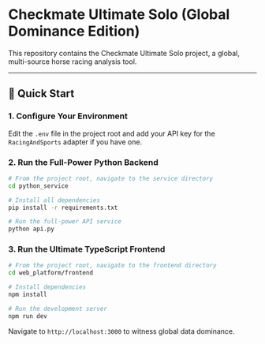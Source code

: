 # Checkmate Ultimate Solo (Global Dominance Edition)

This repository contains the Checkmate Ultimate Solo project, a global, multi-source horse racing analysis tool.

---

## 🚀 Quick Start

### 1. Configure Your Environment

Edit the `.env` file in the project root and add your API key for the `RacingAndSports` adapter if you have one.

### 2. Run the Full-Power Python Backend

```bash
# From the project root, navigate to the service directory
cd python_service

# Install all dependencies
pip install -r requirements.txt

# Run the full-power API service
python api.py
```

### 3. Run the Ultimate TypeScript Frontend

```bash
# From the project root, navigate to the frontend directory
cd web_platform/frontend

# Install dependencies
npm install

# Run the development server
npm run dev
```

Navigate to `http://localhost:3000` to witness global data dominance.